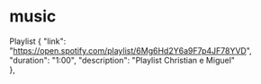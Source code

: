 # music
Playlist
  {
    "link": "https://open.spotify.com/playlist/6Mg6Hd2Y6a9F7p4JF78YVD",
    "duration": "1:00",
    "description": "Playlist Christian e Miguel"      
  },
